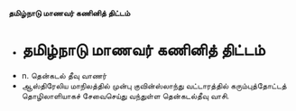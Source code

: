 **தமிழ்நாடு மாணவர் கணினித் திட்டம்**
- # தமிழ்நாடு மாணவர் கணினித் திட்டம்
- n. தென்கடல் தீவு வாணர்
- ஆஸ்திரேலிய மாநிலத்தில் முன்பு குவின்ஸ்லாந்து வட்டாரத்தில் கரும்புத்தோட்டத் தொழிலாளியாகச் சேவைசெய்து வந்துள்ள தென்கடல்தீவு வாசி.

